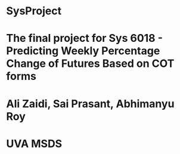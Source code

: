 # SysProject
# The final project for Sys 6018 - Predicting Weekly Percentage Change of Futures Based on COT forms
# Ali Zaidi, Sai Prasant, Abhimanyu Roy
# UVA MSDS 
